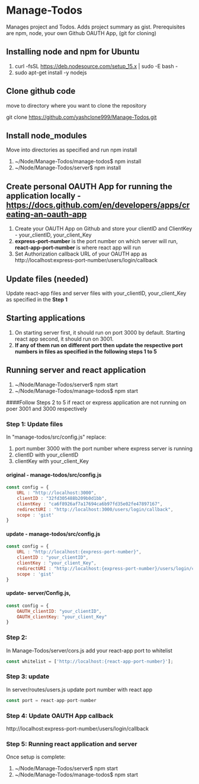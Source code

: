 # Manage-Todos
Manages project and Todos. Adds project summary as gist. Prerequisites are npm, node, your own Github OAUTH App, (git for cloning) 


## Installing node and npm for Ubuntu
1. curl -fsSL https://deb.nodesource.com/setup_15.x | sudo -E bash -
2. sudo apt-get install -y nodejs



## Clone github code 
move to directory where you want to clone the repository

git clone https://github.com/yashclone999/Manage-Todos.git

## Install node_modules
Move into directories as specified and run npm install
1. ~/Node/Manage-Todos/manage-todos$ npm install 
2. ~/Node/Manage-Todos/server$ npm install 


## Create personal OAUTH App for running the application locally - https://docs.github.com/en/developers/apps/creating-an-oauth-app
1. Create your OAUTH App on Github and store your clientID and ClientKey - your_clientID, your_client_Key
2. **express-port-number** is the port number on which server will run, **react-app-port-number** is where react app will run
3. Set Authorization callback URL of your OAUTH app as http://localhost:express-port-number/users/login/callback

## Update files (needed)
Update react-app files and server files with your_clientID, your_client_Key as specified in the **Step 1**

## Starting applications
1. On starting server first, it should run on port 3000 by default. Starting react app second, it should run on 3001.
2. **If any of them run on different port then update the respective port numbers in files as specified in the following steps 1 to 5**

## Running server and react application
1. ~/Node/Manage-Todos/server$ npm start
2. ~/Node/Manage-Todos/manage-todos$ npm start


####Follow Steps 2 to 5 if react or express application are not running on poer 3001 and 3000 respectively

### Step 1: Update files 

In "manage-todos/src/config.js" replace:
1. port number 3000 with the port number where express server is running
2. clientID with your_clientID
3. clientKey with your_client_Key

#### original - manage-todos/src/config.js
```js
const config = {
    URL : "http://localhost:3000",
    clientID : "32fd305488b209b0d1bb",
    clientKey : "ca6f8926af7a17694ca6b97fd35e02fe47897167",
    redirectURI : "http://localhost:3000/users/login/callback",
    scope : 'gist'
}
```
#### update - manage-todos/src/config.js
```js
const config = {
    URL : "http://localhost:{express-port-number}",
    clientID : "your_clientID",
    clientKey : "your_client_Key",
    redirectURI : "http://localhost:{express-port-number}/users/login/callback",
    scope : 'gist'
}
```

#### update- server/Config.js,
```js
const config = {
	OAUTH_clientID: "your_clientID",
	OAUTH_clientKey: "your_client_Key"
}
```


### Step 2:
In Manage-Todos/server/cors.js add your react-app port to whitelist
```js
const whitelist = ['http://localhost:{react-app-port-number}'];
```



### Step 3: update
In server/routes/users.js update port number with react app
```js
const port = react-app-port-number
```

### Step 4: Update OAUTH App callback 
http://localhost:express-port-number/users/login/callback


### Step 5: Running react application and server
Once setup is complete: 
1. ~/Node/Manage-Todos/server$ npm start
2. ~/Node/Manage-Todos/manage-todos$ npm start



